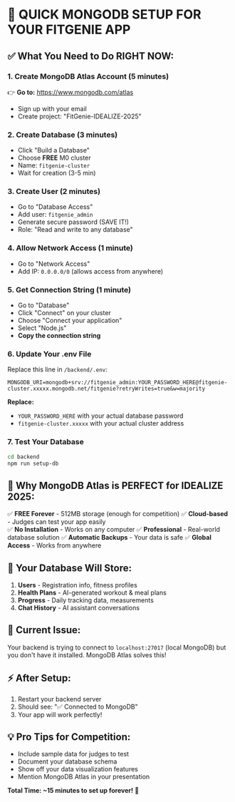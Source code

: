 # 🚀 QUICK MONGODB SETUP FOR YOUR FITGENIE APP

## ✅ What You Need to Do RIGHT NOW:

### 1. Create MongoDB Atlas Account (5 minutes)
👉 **Go to:** https://www.mongodb.com/atlas
- Sign up with your email
- Create project: "FitGenie-IDEALIZE-2025"

### 2. Create Database (3 minutes)
- Click "Build a Database"
- Choose **FREE** M0 cluster
- Name: `fitgenie-cluster`
- Wait for creation (3-5 min)

### 3. Create User (2 minutes)
- Go to "Database Access"
- Add user: `fitgenie_admin`
- Generate secure password (SAVE IT!)
- Role: "Read and write to any database"

### 4. Allow Network Access (1 minute)
- Go to "Network Access"
- Add IP: `0.0.0.0/0` (allows access from anywhere)

### 5. Get Connection String (1 minute)
- Go to "Database" 
- Click "Connect" on your cluster
- Choose "Connect your application"
- Select "Node.js"
- **Copy the connection string**

### 6. Update Your .env File
Replace this line in `/backend/.env`:
```env
MONGODB_URI=mongodb+srv://fitgenie_admin:YOUR_PASSWORD_HERE@fitgenie-cluster.xxxxx.mongodb.net/fitgenie?retryWrites=true&w=majority
```

**Replace:**
- `YOUR_PASSWORD_HERE` with your actual database password
- `fitgenie-cluster.xxxxx` with your actual cluster address

### 7. Test Your Database
```bash
cd backend
npm run setup-db
```

## 🎯 Why MongoDB Atlas is PERFECT for IDEALIZE 2025:

✅ **FREE Forever** - 512MB storage (enough for competition)
✅ **Cloud-based** - Judges can test your app easily  
✅ **No Installation** - Works on any computer
✅ **Professional** - Real-world database solution
✅ **Automatic Backups** - Your data is safe
✅ **Global Access** - Works from anywhere

## 🔧 Your Database Will Store:

1. **Users** - Registration info, fitness profiles
2. **Health Plans** - AI-generated workout & meal plans  
3. **Progress** - Daily tracking data, measurements
4. **Chat History** - AI assistant conversations

## 🚨 Current Issue:
Your backend is trying to connect to `localhost:27017` (local MongoDB) but you don't have it installed. MongoDB Atlas solves this!

## ⚡ After Setup:
1. Restart your backend server
2. Should see: "✅ Connected to MongoDB"
3. Your app will work perfectly!

## 💡 Pro Tips for Competition:
- Include sample data for judges to test
- Document your database schema
- Show off your data visualization features
- Mention MongoDB Atlas in your presentation

**Total Time: ~15 minutes to set up forever!** 🚀
